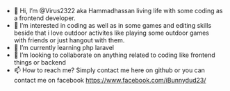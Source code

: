 - 👋 Hi, I’m @Virus2322 aka Hammadhassan living life with some coding as a frontend developer. 
- 👀 I’m interested in coding as well as in some games and editing skills beside that i love outdoor activites like playing some outdoor games with friends or just hangout with them.
- 🌱 I’m currently learning php laravel 
- 💞️ I’m looking to collaborate on anything related to coding like frontend things or backend
- 📫 How to reach me? Simply contact me here on github or you can contact me on facebook
https://www.facebook.com/iBunnydud23/


<!---
Virus2322/Virus2322 is a ✨ special ✨ repository because its `README.md` (this file) appears on your GitHub profile.
You can click the Preview link to take a look at your changes.
--->
